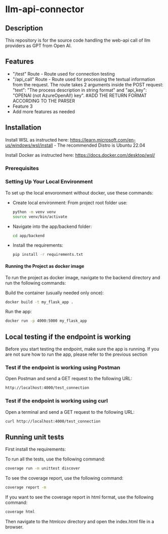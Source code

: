 # llm-api-connector

## Description

This repository is for the source code handling the web-api call of llm providers as GPT from Open AI.

## Features

- "/test" Route - Route used for connection testing 
- "/api_call" Route - Route used for processing the textual information from the request. The route takes 2 arguments inside the POST request: "text": "The process description in string format" and "api_key": "OPENAI (not AzureOpenAI!) key". #ADD THE RETURN FORMAT ACCORDING TO THE PARSER  
- Feature 3
- Add more features as needed

## Installation

Install WSL as instructed here:
    https://learn.microsoft.com/en-us/windows/wsl/install
    - The recommended Distro is Ubuntu 22.04

Install Docker as instructed here:
    https://docs.docker.com/desktop/wsl/

### Prerequisites

### Setting Up Your Local Environment

To set up the local envoronment without docker, use these commands:
- Create local environment: 
    From project root folder use:
    ```bash
    python -m venv venv
    source venv/bin/activate
    ```
- Navigate into the app/backend folder:
    ```bash
    cd app/backend
    ```
- Install the requirements:
    ```bash
    pip install -r requirements.txt
    ```

#### Running the Project as docker image

To run the project as docker image, navigate to the backend directory and run the following commands:

Build the container (usually needed only once):
```bash
docker build -t my_flask_app .
```
Run the app:
```bash
docker run -p 4000:5000 my_flask_app
```

## Local testing if the endpoint is working
Before you start testing the endpoint, make sure the app is running. If you are not sure how to run the app, please refer to the previous section

### Test if the endpoint is working using Postman
Open Postman and send a GET request to the following URL:
```bash
http://localhost:4000/test_connection
```
### Test if the endpoint is working using curl
Open a terminal and send a GET request to the following URL:
```bash
curl http://localhost:4000/test_connection
```

## Running unit tests
First install the requirements:

To run all the tests, use the following command:
```bash
coverage run -m unittest discover
```
To see the coverage report, use the following command:
```bash
coverage report -m
```
If you want to see the coverage report in html format, use the following command:
```bash
coverage html
```
Then navigate to the htmlcov directory and open the index.html file in a browser.
